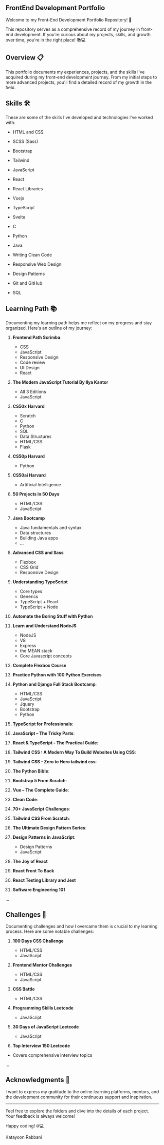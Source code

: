 ## FrontEnd Development Portfolio

Welcome to my Front-End Development Portfolio Repository! 🚀

This repository serves as a comprehensive record of my journey in front-end development. If you're curious about my projects, skills, and growth over time, you're in the right place! 📚💻


## Overview 📋

This portfolio documents my experiences, projects, and the skills I've acquired during my front-end development journey. From my initial steps to more advanced projects, you'll find a detailed record of my growth in the field.


## Skills 🛠️

These are some of the skills I've developed and technologies I've worked with:

- HTML and CSS
- SCSS (Sass)
- Bootstrap
- Tailwind
  
- JavaScript
- React
- React Libraries
- Vuejs
- TypeScript
- Svelte
  
- C
- Python
- Java
  
- Writing Clean Code
- Responsive Web Design
- Design Patterns
- Git and GitHub
- SQL



## Learning Path 📚

Documenting my learning path helps me reflect on my progress and stay organized. Here's an outline of my journey:

1. **Frontend Path Scrimba**
   - CSS
   - JavaScript
   - Responsive Design
   - Code review
   - UI Design
   - React

2. **The Modern JavaScript Tutorial By Ilya Kantor**
   - All 3 Editions
   - JavaScript

3. **CS50x Harvard**
   - Scratch
   - C
   - Python
   - SQL
   - Data Structures
   - HTML/CSS
   - Flask

4. **CS50p Harvard**
   - Python
  
5. **CS50ai Harvard**
   - Artificial Intelligence
     
6. **50 Projects In 50 Days**
   - HTML/CSS
   - JavaScript
     
7. **Java Bootcamp**
   - Java fundamentals and syntax
   - Data structures
   - Building Java apps
   - ...
     
8. **Advanced CSS and Sass**
   - Flexbox
   - CSS Grid
   - Responsive Design
     
9. **Understanding TypeScript**
   - Core types
   - Generics
   - TypeScript + React
   - TypeScript + Node
      
10. **Automate the Boring Stuff with Python**
      
11. **Learn and Understand NodeJS**
    - NodeJS
    - V8
    - Express
    - the MEAN stack
    - Core Javascript concepts
     
12. **Complete Flexbox Course**

13. **Practice Python with 100 Python Exercises**

14. **Python and Django Full Stack Bootcamp**:
    - HTML/CSS
    - JavaScript
    - Jquery
    - Bootstrap
    - Python

15. **TypeScript for Professionals**:
      
16. **JavaScript – The Tricky Parts**:
      
17. **React & TypeScript - The Practical Guide**:
  
18. **Tailwind CSS : A Modern Way To Build Websites Using CSS**:
  
19. **Tailwind CSS - Zero to Hero tailwind css**:
      
20. **The Python Bible**:
      
21. **Bootstrap 5 From Scratch**:
      
22. **Vue – The Complete Guide**:
      
23. **Clean Code**:
      
24. **70+ JavaScript Challenges**:
      
25. **Tailwind CSS From Scratch**:
      
26. **The Ultimate Design Pattern Series**:
      
27. **Design Patterns in JavaScript**:
    - Design Patterns
    - JavaScript
  
28. **The Joy of React**
    
29. **React Front To Back**
    
30. **React Testing Library and Jest**
    
31. **Software Engineering 101**
   
... 


## Challenges 🤔

Documenting challenges and how I overcame them is crucial to my learning process. Here are some notable challenges:

1. **100 Days CSS Challenge**
   - HTML/CSS
   - JavaScript
     
2. **Frontend Mentor Challenges**
   - HTML/CSS
   - JavaScript
     
3. **CSS Battle**
   - HTML/CSS
     
4. **Programming Skills Leetcode**
   - JavaScript
      
5. **30 Days of JavaScript Leetcode**
   - JavaScript
     
6.  **Top Interview 150 Leetcode**
   - Covers comprehensive interview topics

...


## Acknowledgments 🙏

I want to express my gratitude to the online learning platforms, mentors, and the development community for their continuous support and inspiration.

---

Feel free to explore the folders and dive into the details of each project. Your feedback is always welcome!

Happy coding! 🌐💻

Katayoon Rabbani
